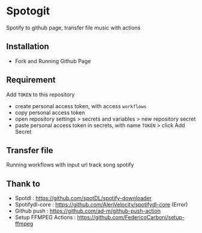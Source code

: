 # Spotogit

Spotify to github page, transfer file music with actions

## Installation

- Fork and Running Github Page

## Requirement

Add `TOKEN` to this repository

- create personal access token, with access `workflows`
- copy personal access token
- open repository settings > secrets and variables > new repository secret
- paste personal access token in secrets, with name `TOKEN` > click Add Secret

## Transfer file

Running workflows with input url track song spotify

## Thank to

- Spotdl : https://github.com/spotDL/spotify-downloader
- Spotifydl-core : https://github.com/AlenVelocity/spotifydl-core (Error)
- Github push : https://github.com/ad-m/github-push-action
- Setup FFMPEG Actions : https://github.com/FedericoCarboni/setup-ffmpeg
